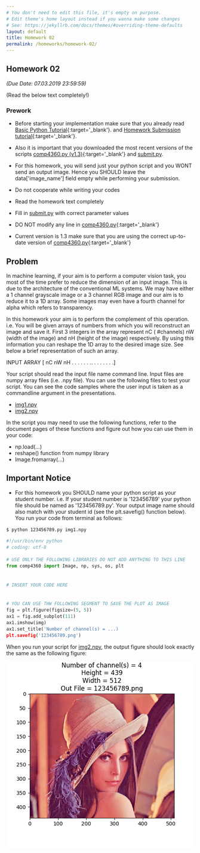 ```yaml
---
# You don't need to edit this file, it's empty on purpose.
# Edit theme's home layout instead if you wanna make some changes
# See: https://jekyllrb.com/docs/themes/#overriding-theme-defaults
layout: default
title: Homework 02
permalink: /homeworks/homework-02/
---
```


## **Homework 02**

 _(Due Date: 07.03.2019 23:59:59)_

(Read the below text completely!)

### Prework

- Before starting your implementation make sure that you already read [Basic Python Tutorial](/tutorials/basic-python-tutorial/){:target='_blank'}. 
and [Homework Submission tutorial](/tutorials/homework-submission-tutorial/){:target='_blank'}. 

- Also it is important that you downloaded the most recent versions of the scripts  [comp4360.py (v1.3)](/homeworks/comp4360.py){:target='_blank'}  and [submit.py](/homeworks/submit.py).

- For this homework, you will send just your python script and you WONT send an output image. Hence you SHOULD leave the data['image_name'] field empty while performing your submission.

- Do not cooperate while writing your codes
- Read the homework text completely
- Fill in [submit.py](/homeworks/submit.py) with correct parameter values
- DO NOT modify any line in [comp4360.py](/homeworks/comp4360.py){:target='_blank'} 
- Current version is 1.3 make sure that you are using the correct up-to-date version of [comp4360.py](/homeworks/comp4360.py){:target='_blank'}


## Problem

In machine learning, if your aim is to perform a computer vision task, you most of the time prefer to reduce the dimension of an input image. This is due to the architecture of the conventional ML systems. We may  have either  a 1 channel grayscale image or a 3 channel RGB image and  our aim is to reduce it to a 1D array. Some images may even have a fourth channel for alpha which refers to transparency.

In this homework your aim is to perform the complement of this operation. i.e. You will be given arrays of numbers from which you will reconstruct an image and save it. First 3 integers in the array represent nC ( #channels) nW (width of the image) and nH (height of the image) respectively. By using this information you can reshape the 1D array to the desired image size. See below a brief representation of such an array.

INPUT ARRAY [ nC  nW nH . . . . . . .<image data>. . . . . . . .]

Your script should read the input file name command line. Input files are  numpy array files (i.e. .npy file). You can use the following files to test your script. You can see the code samples where the user input is taken as a commandline argument in the presentations.

- [img1.npy](/homeworks/img1.npy)
- [img2.npy](/homeworks/img2.npy)

In the script you may need to use the following functions, refer to the document pages of these functions and figure out how you can use them in your code:

- np.load(...)
- reshape() function from numpy library
- Image.fromarray(...)


## Important Notice

- For this homework you SHOULD name your python script as your student number. i.e. If your student number is '123456789' your python file should be named as '123456789.py'. Your output image name should also match with your student id (see the plt.savefig() function below). You run your code from terminal as follows:

```console
$ python 123456789.py img1.npy
```

```python
#!/usr/bin/env python
# coding: utf-8

# USE ONLY THE FOLLOWING LIBRARIES DO NOT ADD ANYTHING TO THIS LINE
from comp4360 import Image, np, sys, os, plt


# INSERT YOUR CODE HERE


# YOU CAN USE THW FOLLOWING SEGMENT TO SAVE THE PLOT AS IMAGE
fig = plt.figure(figsize=(5, 5))
ax1 = fig.add_subplot(111)
ax1.imshow(img)
ax1.set_title('Number of channel(s) = ...)
plt.savefig('123456789.png')
```

When you run your script for [img2.npy](/homeworks/img2.npy), the output figure should look exactly the same as the following figure:

 <div class='fig figcenter'>
  <img src='/homeworks/123456789.png'>
</div>